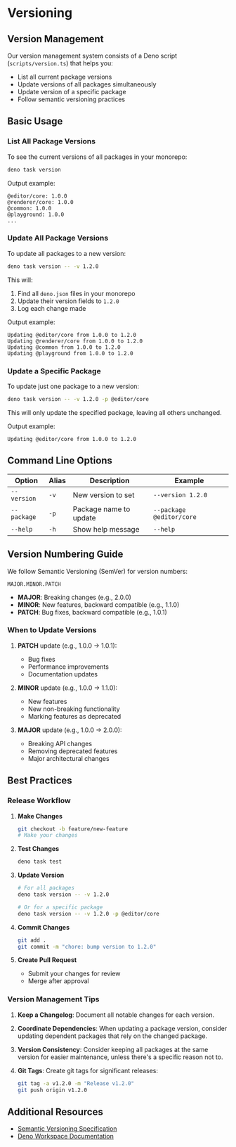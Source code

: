 # Versioning

## Version Management

Our version management system consists of a Deno script (`scripts/version.ts`) that helps
you:

- List all current package versions
- Update versions of all packages simultaneously
- Update version of a specific package
- Follow semantic versioning practices

## Basic Usage

### List All Package Versions

To see the current versions of all packages in your monorepo:

```bash
deno task version
```

Output example:

```
@editor/core: 1.0.0
@renderer/core: 1.0.0
@common: 1.0.0
@playground: 1.0.0
...
```

### Update All Package Versions

To update all packages to a new version:

```bash
deno task version -- -v 1.2.0
```

This will:

1. Find all `deno.json` files in your monorepo
2. Update their version fields to `1.2.0`
3. Log each change made

Output example:

```
Updating @editor/core from 1.0.0 to 1.2.0
Updating @renderer/core from 1.0.0 to 1.2.0
Updating @common from 1.0.0 to 1.2.0
Updating @playground from 1.0.0 to 1.2.0
```

### Update a Specific Package

To update just one package to a new version:

```bash
deno task version -- -v 1.2.0 -p @editor/core
```

This will only update the specified package, leaving all others unchanged.

Output example:

```
Updating @editor/core from 1.0.0 to 1.2.0
```

## Command Line Options

| Option      | Alias | Description            | Example                  |
| ----------- | ----- | ---------------------- | ------------------------ |
| `--version` | `-v`  | New version to set     | `--version 1.2.0`        |
| `--package` | `-p`  | Package name to update | `--package @editor/core` |
| `--help`    | `-h`  | Show help message      | `--help`                 |

## Version Numbering Guide

We follow Semantic Versioning (SemVer) for version numbers:

```
MAJOR.MINOR.PATCH
```

- **MAJOR**: Breaking changes (e.g., 2.0.0)
- **MINOR**: New features, backward compatible (e.g., 1.1.0)
- **PATCH**: Bug fixes, backward compatible (e.g., 1.0.1)

### When to Update Versions

1. **PATCH** update (e.g., 1.0.0 → 1.0.1):

   - Bug fixes
   - Performance improvements
   - Documentation updates

2. **MINOR** update (e.g., 1.0.0 → 1.1.0):

   - New features
   - New non-breaking functionality
   - Marking features as deprecated

3. **MAJOR** update (e.g., 1.0.0 → 2.0.0):
   - Breaking API changes
   - Removing deprecated features
   - Major architectural changes

## Best Practices

### Release Workflow

1. **Make Changes**

   ```bash
   git checkout -b feature/new-feature
   # Make your changes
   ```

2. **Test Changes**

   ```bash
   deno task test
   ```

3. **Update Version**

   ```bash
   # For all packages
   deno task version -- -v 1.2.0

   # Or for a specific package
   deno task version -- -v 1.2.0 -p @editor/core
   ```

4. **Commit Changes**

   ```bash
   git add .
   git commit -m "chore: bump version to 1.2.0"
   ```

5. **Create Pull Request**
   - Submit your changes for review
   - Merge after approval

### Version Management Tips

1. **Keep a Changelog**: Document all notable changes for each version.

2. **Coordinate Dependencies**: When updating a package version, consider updating
   dependent packages that rely on the changed package.

3. **Version Consistency**: Consider keeping all packages at the same version for easier
   maintenance, unless there's a specific reason not to.

4. **Git Tags**: Create git tags for significant releases:
   ```bash
   git tag -a v1.2.0 -m "Release v1.2.0"
   git push origin v1.2.0
   ```

## Additional Resources

- [Semantic Versioning Specification](https://semver.org/)
- [Deno Workspace Documentation](https://docs.deno.com/runtime/fundamentals/workspaces/)
